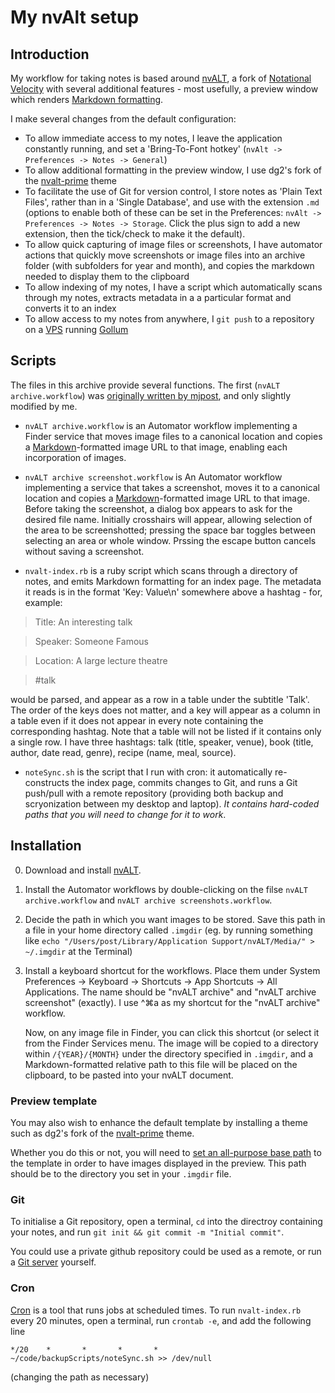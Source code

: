 # My nvAlt setup

## Introduction

My workflow for taking notes is based around [nvALT](http://brettterpstra.com/projects/nvalt/), a fork of [Notational Velocity](http://notational.net/) with several additional features - most usefully, a preview window which renders [Markdown formatting](https://en.wikipedia.org/wiki/Markdown).

I make several changes from the default configuration:

* To allow immediate access to my notes, I leave the application constantly running, and set a 'Bring-To-Font hotkey'  (`nvAlt -> Preferences -> Notes -> General`)
* To allow additional formatting in the preview window,  I use dg2's fork of the [nvalt-prime](https://github.com/dg2/nvalt-prime) theme  
* To facilitate the use of Git for version control, I store notes as 'Plain Text Files', rather than in a 'Single Database', and use with the extension `.md`  (options to enable both of these can be set in the Preferences: `nvAlt -> Preferences -> Notes -> Storage`. Click the plus sign to add a new extension, then the tick/check to make it the default).
* To allow quick capturing of image files or screenshots, I have automator actions that quickly move screenshots or image files into an archive folder (with subfolders for year and month), and copies the markdown needed to display them to the clipboard
* To allow indexing of my notes, I have a script which automatically scans through my notes, extracts metadata in a a particular format and converts it to an index 
* To allow access to my notes from anywhere, I `git push` to a repository on a [VPS](https://en.wikipedia.org/wiki/Virtual_private_server) running [Gollum](https://github.com/gollum) 

## Scripts

The files in this archive provide several functions. The first (`nvALT archive.workflow`) was [originally written by mjpost](https://github.com/mjpost/nvalt-files), and only slightly modified by me.

- `nvALT archive.workflow` is an Automator workflow implementing a Finder service that moves image files to a canonical location and copies a [Markdown](http://daringfireball.net/projects/markdown/)-formatted image URL to that image, enabling each incorporation of images.

- `nvALT archive screenshot.workflow` is An Automator workflow implementing a service that takes a screenshot, moves it to a canonical location and copies a [Markdown](http://daringfireball.net/projects/markdown/)-formatted image URL to that image. Before taking the screenshot, a dialog box appears to ask for the desired file name. 
Initially crosshairs will appear, allowing selection of the area to be screenshotted; pressing the space bar toggles between selecting an area or whole window. Prssing the escape button cancels without saving a screenshot.

- `nvalt-index.rb` is a ruby script which scans through a directory of notes, and emits Markdown formatting for an index page. The metadata it reads is in the format 'Key: Value\n' somewhere above a hashtag - for, example:

>Title: An interesting talk

>Speaker: Someone Famous

>Location: A large lecture theatre

>#talk

would be parsed, and appear as a row in a table under the subtitle 'Talk'. The order of the keys does not matter, and a key will appear as a column in a table even if it does not appear in every note containing the corresponding hashtag. Note that a table will not be listed if it contains only a single row. I have three hashtags: talk (title, speaker, venue), book (title, author, date read, genre), recipe (name, meal, source).

- `noteSync.sh` is the script that I run with cron: it automatically re-constructs the index page, commits changes to Git, and runs a Git push/pull with a remote repository (providing both backup and scryonization between my desktop and laptop). *It contains hard-coded paths that you will need to change for it to work*.


## Installation

0. Download and install [nvALT](http://brettterpstra.com/projects/nvalt/).

1. Install the Automator workflows by double-clicking on the filse
`nvALT archive.workflow` and `nvALT archive screenshots.workflow`. 

2. Decide the path in which you want images to be stored. Save this path in a file in your home directory called `.imgdir` (eg. by running something like `echo "/Users/post/Library/Application Support/nvALT/Media/" > ~/.imgdir` at the Terminal)

2. Install a keyboard shortcut for the workflows. Place them under System Preferences →
Keyboard → Shortcuts → App Shortcuts → All Applications. The name
should be "nvALT archive" and "nvALT archive screenshot" (exactly). I use ^⌘a as my shortcut for the "nvALT archive" workflow.

   Now, on any image file in Finder, you can click this shortcut (or
   select it from the Finder Services menu. The image will be copied
   to a directory within `/{YEAR}/{MONTH}` under the directory specified in `.imgdir`, and a Markdown-formatted relative path to this
   file will be placed on the clipboard, to be pasted into your nvALT document.

### Preview template

You may also wish to enhance the default template by installing a theme such as dg2's fork of the [nvalt-prime](https://github.com/dg2/nvalt-prime) theme.

Whether you do this or not, you will need to [set an all-purpose base path](http://brettterpstra.com/2012/09/27/quick-tip-images-in-nvalt/) to the template in order to have images displayed in the preview. This path should be to the directory you set in your `.imgdir` file.

### Git

To initialise a Git repository, open a terminal, `cd` into the directroy containing your notes, and run `git init && git commit -m "Initial commit"`.

You could use a private github repository could be used as a remote, or run a [Git server](https://git-scm.com/book/en/v1/Git-on-the-Server) yourself. 

### Cron

[Cron](https://en.wikipedia.org/wiki/Cron) is a tool that runs jobs at scheduled times. To run `nvalt-index.rb`  every 20 minutes, open a terminal, run `crontab -e`, and add the following line

    */20    *       *       *       *       ~/code/backupScripts/noteSync.sh >> /dev/null

(changing the path as necessary)

